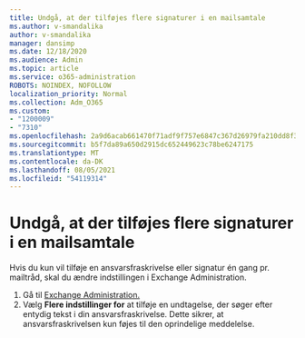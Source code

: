 ```yaml
---
title: Undgå, at der tilføjes flere signaturer i en mailsamtale
ms.author: v-smandalika
author: v-smandalika
manager: dansimp
ms.date: 12/18/2020
ms.audience: Admin
ms.topic: article
ms.service: o365-administration
ROBOTS: NOINDEX, NOFOLLOW
localization_priority: Normal
ms.collection: Adm_O365
ms.custom:
- "1200009"
- "7310"
ms.openlocfilehash: 2a9d6acab661470f71adf9f757e6847c367d26979fa210dd8f35e0ffaaa8dc45
ms.sourcegitcommit: b5f7da89a650d2915dc652449623c78be6247175
ms.translationtype: MT
ms.contentlocale: da-DK
ms.lasthandoff: 08/05/2021
ms.locfileid: "54119314"
---
```

# <a name="avoid-multiple-signatures-from-being-added-in-an-email-conversation"></a>Undgå, at der tilføjes flere signaturer i en mailsamtale

Hvis du kun vil tilføje en ansvarsfraskrivelse eller signatur én gang pr. mailtråd, skal du ændre indstillingen i Exchange Administration.

1. Gå til [Exchange Administration.](https://go.microsoft.com/fwlink/p/?linkid=2059104)
2. Vælg **Flere indstillinger for** at tilføje en undtagelse, der søger efter entydig tekst i din ansvarsfraskrivelse. Dette sikrer, at ansvarsfraskrivelsen kun føjes til den oprindelige meddelelse.

